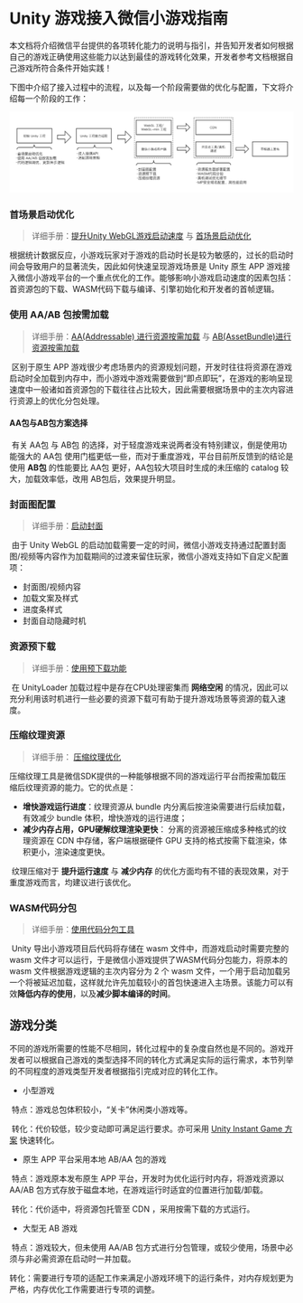 # Unity 游戏接入微信小游戏指南

​		本文档将介绍微信平台提供的各项转化能力的说明与指引，并告知开发者如何根据自己的游戏正确使用这些能力以达到最佳的游戏转化效果，开发者参考文档根据自己游戏所符合条件开始实践！

​		下图中介绍了接入过程中的流程，以及每一个阶段需要做的优化与配置，下文将介绍每一个阶段的工作：

![guide01](../image/guide/guide01.png)

### 首场景启动优化

> 详细手册：[提升Unity WebGL游戏启动速度]() 与 [首场景启动优化]()

​		根据统计数据反应，小游戏玩家对于游戏的启动时长是较为敏感的，过长的启动时间会导致用户的显著流失，因此如何快速呈现游戏场景是 Unity 原生 APP 游戏接入微信小游戏平台的一个重点优化的工作。能够影响小游戏启动速度的因素包括：首资源包的下载、WASM代码下载与编译、引擎初始化和开发者的首帧逻辑。



### 使用 AA/AB 包按需加载

> 详细手册：[AA(Addressable) 进行资源按需加载]() 与 [AB(AssetBundle)进行资源按需加载]()

​		区别于原生 APP 游戏很少考虑场景内的资源规划问题，开发时往往将资源在游戏启动时全加载到内存中，而小游戏中游戏需要做到“即点即玩”，在游戏的影响呈现速度中一般诸如首资源包的下载往往占比较大，因此需要根据场景中的主次内容进行资源上的优化分包处理。

#### AA包与AB包方案选择

​		有关 AA包 与 AB包 的选择，对于轻度游戏来说两者没有特别建议，倒是使用功能强大的 AA包 使用门槛更低一些，而对于重度游戏，平台目前所反馈到的结论是使用 **AB包** 的性能要比 AA包 更好，AA包较大项目时生成的未压缩的 catalog 较大，加载效率低，改用 AB包后，效果提升明显。



### 封面图配置

> 详细手册：[启动封面]()

​		由于 Unity WebGL 的启动加载需要一定的时间，微信小游戏支持通过配置封面图/视频等内容作为加载期间的过渡来留住玩家，微信小游戏支持如下自定义配置项：

- 封面图/视频内容
- 加载文案及样式
- 进度条样式
- 封面自动隐藏时机



### 资源预下载

> 详细手册：[使用预下载功能]()

​		在 UnityLoader 加载过程中是存在CPU处理密集而 **网络空闲** 的情况，因此可以充分利用该时机进行一些必要的资源下载可有助于提升游戏场景等资源的载入速度。



### 压缩纹理资源

> 详细手册： [压缩纹理优化]() 

​		压缩纹理工具是微信SDK提供的一种能够根据不同的游戏运行平台而按需加载压缩后纹理资源的能力。它的优点是：

- **增快游戏运行进度**：纹理资源从 bundle 内分离后按渲染需要进行后续加载，有效减少 bundle 体积，增快游戏的运行进度；
- **减少内存占用，GPU硬解纹理渲染更快**： 分离的资源被压缩成多种格式的纹理资源在 CDN 中存储，客户端根据硬件 GPU 支持的格式按需下载渲染，体积更小，渲染速度更快。

​		纹理压缩对于 **提升运行速度** 与 **减少内存** 的优化方面均有不错的表现效果，对于重度游戏而言，均建议进行该优化。



### WASM代码分包

> 详细手册：[使用代码分包工具]()

​		Unity 导出小游戏项目后代码将存储在 wasm 文件中，而游戏启动时需要完整的 wasm 文件才可以运行，于是微信小游戏提供了WASM代码分包能力，将原本的 wasm 文件根据游戏逻辑的主次内容分为 2 个 wasm 文件，一个用于启动加载另一个将被延迟加载，这样就允许先加载较小的首包快速进入主场景。该能力可以有效**降低内存的使用**，以及**减少脚本编译的时间**。



## 游戏分类

​		不同的游戏所需要的性能不尽相同，转化过程中的复杂度自然也是不同的。游戏开发者可以根据自己游戏的类型选择不同的转化方式满足实际的运行需求，本节列举的不同程度的游戏类型开发者根据指引完成对应的转化工作。

- 小型游戏

​		特点：游戏总包体积较小，“关卡”休闲类小游戏等。

​		转化：代价较低，较少变动即可满足运行要求。亦可采用 [Unity Instant Game 方案]() 快速转化。

- 原生 APP 平台采用本地 AB/AA 包的游戏

​		特点：游戏原本发布原生 APP 平台，开发时为优化运行时内存，将游戏资源以 AA/AB 包方式存放于磁盘本地，在游戏运行时适宜的位置进行加载/卸载。

​		转化：代价适中，将资源包托管至 CDN ，采用按需下载的方式运行。

- 大型无 AB 游戏

​		特点：游戏较大，但未使用 AA/AB 包方式进行分包管理，或较少使用，场景中必须与非必需资源在启动时一并加载。

​		转化：需要进行专项的适配工作来满足小游戏环境下的运行条件，对内存规划更为严格，内存优化工作需要进行专项的调整。



